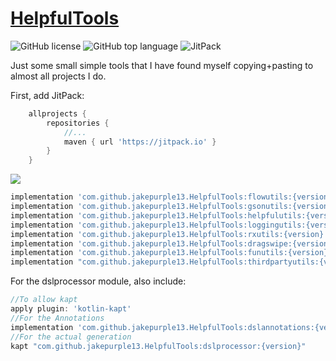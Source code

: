 # [HelpfulTools](https://github.com/jakepurple13/HelpfulTools/wiki)

![GitHub license](https://img.shields.io/github/license/jakepurple13/HelpfulTools?style=for-the-badge)
![GitHub top language](https://img.shields.io/github/languages/top/jakepurple13/helpfultools?style=for-the-badge)
![JitPack](https://img.shields.io/jitpack/v/github/jakepurple13/HelpfulTools?style=for-the-badge)

Just some small simple tools that I have found myself copying+pasting to almost all projects I do.

First, add JitPack:
```groovy
	allprojects {
		repositories {
			//...
			maven { url 'https://jitpack.io' }
		}
	}
```

[![](https://jitpack.io/v/jakepurple13/HelpfulTools.svg?style=flat-square)](https://jitpack.io/#jakepurple13/HelpfulTools)

```groovy
implementation 'com.github.jakepurple13.HelpfulTools:flowutils:{version}'
implementation 'com.github.jakepurple13.HelpfulTools:gsonutils:{version}'
implementation 'com.github.jakepurple13.HelpfulTools:helpfulutils:{version}'
implementation 'com.github.jakepurple13.HelpfulTools:loggingutils:{version}'
implementation 'com.github.jakepurple13.HelpfulTools:rxutils:{version}'
implementation 'com.github.jakepurple13.HelpfulTools:dragswipe:{version}'
implementation 'com.github.jakepurple13.HelpfulTools:funutils:{version}'
implementation "com.github.jakepurple13.HelpfulTools:thirdpartyutils:{version}"
```

For the dslprocessor module, also include:
```groovy
//To allow kapt
apply plugin: 'kotlin-kapt'
//For the Annotations
implementation 'com.github.jakepurple13.HelpfulTools:dslannotations:{version}'
//For the actual generation
kapt "com.github.jakepurple13.HelpfulTools:dslprocessor:{version}"
```
